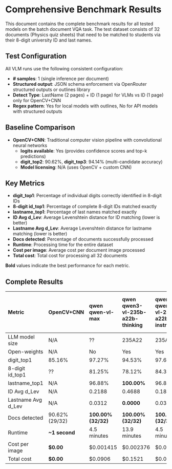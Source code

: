# Comprehensive Benchmark Results

This document contains the complete benchmark results for all tested models on the batch document VQA task. The test dataset consists of 32 documents (Physics quiz sheets) that need to be matched to students via their 8-digit university ID and last names.

## Test Configuration

All VLM runs use the following consistent configuration:
- **# samples**: 1 (single inference per document)
- **Structured output**: JSON schema enforcement via OpenRouter structured outputs or outlines library
- **Detect Type**: LastName (2 pages) + ID (1 page) for VLMs vs ID (1 page) only for OpenCV+CNN
- **Regex pattern**: Yes for local models with outlines, No for API models with structured outputs

## Baseline Comparison

- **OpenCV+CNN**: Traditional computer vision pipeline with convolutional neural networks
  - **logits available**: Yes (provides confidence scores and top-k predictions)
  - **digit_top2**: 90.62%, **digit_top3**: 94.14% (multi-candidate accuracy)
  - **Model licensing**: N/A (uses OpenCV + custom CNN)

## Key Metrics

- **digit_top1**: Percentage of individual digits correctly identified in 8-digit IDs
- **8-digit id_top1**: Percentage of complete 8-digit IDs matched exactly
- **lastname_top1**: Percentage of last names matched exactly  
- **ID Avg d_Lev**: Average Levenshtein distance for ID matching (lower is better)
- **Lastname Avg d_Lev**: Average Levenshtein distance for lastname matching (lower is better)
- **Docs detected**: Percentage of documents successfully processed
- **Runtime**: Processing time for the entire dataset
- **Cost per image**: Average cost per document image processed
- **Total cost**: Total cost for processing all 32 documents

**Bold** values indicate the best performance for each metric.

## Complete Results


| **Metric** | **OpenCV+CNN** | **qwen**<br>qwen-vl-max | **qwen**<br>qwen3-vl-235b-a22b-thinking | **qwen**<br>qwen3-vl-235b-a22b-instruct | **qwen**<br>qwen-2.5-vl-7b-instruct | **qwen**<br>qwen2.5-vl-32b-instruct | **google**<br>gemini-2.5-flash-preview-09-2025 | **google**<br>gemini-2.5-flash-lite-preview-09-2025 | **google**<br>gemini-2.5-pro | **google**<br>gemini-2.5-flash-lite | **google**<br>gemma-3-27b-it | **google**<br>gemma-3-4b-it | **google**<br>gemini-2.5-flash | **anthropic**<br>claude-sonnet-4.5 | **anthropic**<br>claude-sonnet-4 | **openai**<br>gpt-5-chat | **openai**<br>gpt-5-mini | **openai**<br>gpt-5-nano | **amazon**<br>nova-lite-v1 | **microsoft**<br>phi-4-multimodal-instruct | **bytedance**<br>ui-tars-1.5-7b | **meta-llama**<br>llama-4-maverick | **moonshotai**<br>kimi-vl-a3b-thinking:free | **z-ai**<br>glm-4.5v |
|:---|:---|:---|:---|:---|:---|:---|:---|:---|:---|:---|:---|:---|:---|:---|:---|:---|:---|:---|:---|:---|:---|:---|:---|:---|
| LLM model size | N/A | ?? | 235A22 | 235A22 | 7B | 32B | ?? | ?? | ?? | ?? | 27B | 4B | ?? | ?? | ?? | ?? | ?? | ?? | ?? | 5.6B | 7B | 400A17 | 16A3 | 106A12 |
| Open-weights | N/A | No | Yes | Yes | Yes | Yes | No | No | No | No | Yes | Yes | No | No | No | No | No | No | No | Yes | Yes | Yes | Yes | Yes |
| digit_top1 | 85.16% | 97.27% | 94.53% | 97.66% | 82.08% | 96.09% | 98.05% | 97.66% | **99.22%** | **99.22%** | 89.45% | 75.00% | 98.83% | 82.81% | 84.77% | 89.84% | 98.83% | 96.48% | 89.06% | 71.48% | 96.48% | 89.84% | 85.94% | 93.36% |
| 8-digit id_top1 | ?? | 81.25% | 78.12% | 84.38% | 76.67% | 84.38% | 84.38% | 84.38% | **93.75%** | **93.75%** | 65.62% | 40.62% | 90.62% | 40.62% | 37.50% | 62.50% | 90.62% | 78.12% | 75.00% | 40.62% | 84.38% | 56.25% | 50.00% | 78.12% |
| lastname_top1 | N/A | 96.88% | **100.00%** | 96.88% | **100.00%** | **100.00%** | 96.88% | 96.88% | 96.88% | 93.75% | **100.00%** | 90.62% | 96.88% | 93.75% | **100.00%** | **100.00%** | 96.88% | 90.62% | 96.88% | **100.00%** | 96.88% | 93.75% | 96.88% | **100.00%** |
| ID Avg d_Lev | N/A | 0.2188 | 0.4688 | 0.1875 | 1.6333 | 0.1562 | 0.1562 | 0.1875 | **0.0625** | **0.0625** | 0.5000 | 0.9688 | 0.0938 | 1.0000 | 1.0938 | 0.5312 | 0.0938 | 0.2188 | 0.3750 | 1.2188 | 0.1562 | 0.5312 | 0.9062 | 0.2188 |
| Lastname Avg d_Lev | N/A | 0.0312 | **0.0000** | 0.0312 | **0.0000** | **0.0000** | 0.0312 | 0.0312 | 0.0312 | 0.0625 | **0.0000** | 0.1250 | 0.0312 | 0.0938 | **0.0000** | **0.0000** | 0.0312 | 0.1250 | 0.0312 | **0.0000** | 0.0312 | 0.0938 | 0.0938 | **0.0000** |
| Docs detected | 90.62% (29/32) | **100.00% (32/32)** | **100.00% (32/32)** | **100.00% (32/32)** | 93.75% (30/32) | **100.00% (32/32)** | **100.00% (32/32)** | **100.00% (32/32)** | **100.00% (32/32)** | **100.00% (32/32)** | **100.00% (32/32)** | **100.00% (32/32)** | **100.00% (32/32)** | **100.00% (32/32)** | **100.00% (32/32)** | **100.00% (32/32)** | **100.00% (32/32)** | **100.00% (32/32)** | **100.00% (32/32)** | **100.00% (32/32)** | **100.00% (32/32)** | **100.00% (32/32)** | **100.00% (32/32)** | **100.00% (32/32)** |
| Runtime | **~1 second** | 4.5 minutes | 13.9 minutes | 4.5 minutes | 6.8 minutes | 2.3 minutes | 4.4 minutes | 4.4 minutes | 8.0 minutes | 2.3 minutes | 2.6 minutes | 2.0 minutes | 2.7 minutes | 5.4 minutes | 3.5 minutes | 2.8 minutes | 8.3 minutes | 10.5 minutes | 1.7 minutes | 2.1 minutes | 1.8 minutes | 2.0 minutes | 9.5 minutes | 6.2 minutes |
| Cost per image | **$0.00** | $0.001415 | $0.002376 | $0.000786 | $0.000081 | $0.002605 | $0.000418 | $0.000117 | $0.007125 | $0.000214 | $0.000054 | $0.000010 | $0.000695 | $0.005646 | $0.005567 | $0.001260 | $0.001115 | $0.000463 | $0.000114 | $0.000025 | $0.000293 | $0.000539 | **$0.000000** | $0.002057 |
| Total cost | **$0.00** | $0.0906 | $0.1521 | $0.0503 | $0.0039 | $0.1667 | $0.0267 | $0.0075 | $0.4560 | $0.0137 | $0.0035 | $0.0007 | $0.0445 | $0.3614 | $0.3563 | $0.0807 | $0.0714 | $0.0297 | $0.0073 | $0.0016 | $0.0187 | $0.0345 | **$0.0000** | $0.1316 |